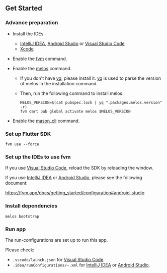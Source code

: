 ## Get Started

### Advance preparation

- Install the IDEs.
    - [IntelliJ IDEA], [Android Studio] or [Visual Studio Code]
    - [Xcode]
- Enable the [fvm] command.
- Enable the [melos] command.
    - If you don't have [yq], please install it. [yq] is used to parse the version of melos in the installation command.
    - Then, run the following command to install melos.

        ```shell
        MELOS_VERSION=$(cat pubspec.lock | yq ".packages.melos.version" -r)
        fvm dart pub global activate melos $MELOS_VERSION
        ```

- Enable the [mason_cli] command.

### Set up Flutter SDK

```shell
fvm use --force
```

### Set up the IDEs to use fvm

If you use [Visual Studio Code], reload the SDK by reloading the window.

If you use [IntelliJ IDEA] or [Android Studio], please see the following document:

https://fvm.app/docs/getting_started/configuration#android-studio

### Install dependencies

```shell
melos bootstrap
```

### Run app

The run-configurations are set up to run this app.

Please check:

- `.vscode/launch.json` for [Visual Studio Code].
- `.idea/runConfigurations/~.xml` for [IntelliJ IDEA] or [Android Studio].

<!-- Links -->

[IntelliJ IDEA]: https://www.jetbrains.com/idea/

[Android Studio]: https://developer.android.com/studio

[Visual Studio Code]: https://code.visualstudio.com/

[Xcode]: https://developer.apple.com/xcode/

[fvm]: https://fvm.app/

[melos]: https://melos.invertase.dev/

[mason_cli]: https://pub.dev/packages/mason_cli

[yq]: https://github.com/mikefarah/yq
